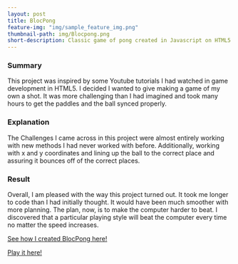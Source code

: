 ```yaml
---
layout: post
title: BlocPong
feature-img: "img/sample_feature_img.png"
thumbnail-path: img/Blocpong.png
short-description: Classic game of pong created in Javascript on HTML5 canvas.
---
```


### Summary
This project was inspired by some Youtube tutorials I had watched in game development in HTML5. I decided I wanted to give making a game of my own a shot. It was more challenging than I had imagined and took many hours to get the paddles and the ball synced properly.

### Explanation
The Challenges I came across in this project were almost entirely working with new methods I had never worked with before. Additionally, working with x and y coordinates and lining up the ball to the correct place and assuring it bounces off of the correct places.

### Result
Overall, I am pleased with the way this project turned out. It took me longer to code than I had initially thought. It would have been much smoother with more planning. The plan, now, is to make the computer harder to beat. I discovered that a particular playing style will beat the computer every time no matter the speed increases.

[See how I created BlocPong here!](https://github.com/alpeterson24/BlocPong)

[Play it here!](http://critic-tapir-70610.netlify.com/)
